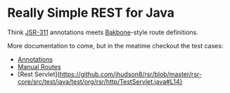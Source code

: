 Really Simple REST for Java
===========================

Think [JSR-311](http://jcp.org/en/jsr/detail?id=311) annotations meets [Bakbone](http://backbonejs.org)-style route definitions.

More documentation to come, but in the meatime checkout the test cases:

* [Annotations](https://github.com/jhudson8/rsr/blob/master/rsr-core/src/test/java/test/org/rsr/AnnotationTest.java#L26)
* [Manual Routes](https://github.com/jhudson8/rsr/blob/master/rsr-core/src/test/java/test/org/rsr/VariableRouteTest.java#L20)
* [Rest Servlet](https://github.com/jhudson8/rsr/blob/master/rsr-core/src/test/java/test/org/rsr/http/TestServlet.java#L14}
